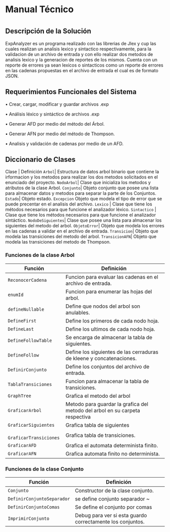 # Manual Técnico <h1>

Descripción de la Solución
-----------------------

ExpAnalyzer es un programa realizado con las librerias de Jlex y cup las cuales realizan un analisis lexico y sintactico respectivamente, para la validacion de un archivo de entrada y con ello realizar dos metodos de analisis lexico y la generacion de reportes de los mismos. Cuenta con un reporte de errores ya sean lexicos o sintacticos como un reporte de errores en las cadenas propuestas en el archivo de entrada el cual es de formato JSON. 

Requerimientos Funcionales del Sistema
-----------------------
• Crear, cargar, modificar y guardar archivos .exp

• Análisis léxico y sintáctico de archivos .exp

• Generar AFD por medio del método del Árbol.

• Generar AFN por medio del método de Thompson.

• Analisis y validación de cadenas por medio de un AFD.

Diccionario de Clases 
-----------------------

Clase |  Definición 
`Arbol`| Estructura de datos arbol binario que contiene la irformacion y los metodos para realizar los dos metodos solicitados en el enunciado del proyecto.
`NodoArbol`| Clase que inicializa los metodos y atributos de la clase Arbol.
`Conjunto`| Objeto conjunto que posee una lista para almacenar datos y metodos para separar la parte de los Conjuntos.
`Estado`| Objeto estado. 
`Excepcion` Objeto que modela el tipo de error que se puede precentar en el analisis del archivo. 
`Lexico` | Clase que tiene los métodos necesarios para que funcione el analizador léxico.
`Sintactico` | Clase que tiene los métodos necesarios para que funcione el analizador sintáctico.
`NodoDeSiguientes`| Clase que posee una lista para almacenar los siguientes del metodo del arbol.
`ObjetoError`| Objeto que modela los errores en las cadenas a validar en el archivo de entrada.
`Transicion`| Objeto que modela las transiciones del metodo del arbol.
`TransicionAFN`| Objeto que modela las transiciones del metodo de Thompson.

### Funciones de la clase Arbol ###
Función |  Definición 
------------ | -------------
`ReconocerCadena`| Funcion para evaluar las cadenas en el archivo de entrada.
`enumId`| Funcion para enumerar las hojas del arbol.
`defineNullable`| Define que nodos del arbol son anulables.
`DefineFirst`| Define los primeros de cada nodo hoja.
`DefineLast`| Define los ultimos de cada nodo hoja.
`DefineFollowTable`| Se encarga de almacenar la tabla de siguientes. 
`DefineFollow`| Define los siguientes de las cerraduras de kleene y concatenaciones. 
`DefinirConjunto`| Define los conjuntos del archivo de entrada. 
`TablaTransiciones`| Funcion para almacenar la tabla de transiciones.
`GraphTree`| Grafica el metodo del arbol
`GraficarArbol`| Metodo para guardar la grafica del metodo del arbol en su carpeta respectiva 
`GraficarSiguientes`|  Grafica tabla de siguientes
` GraficarTransiciones`| Grafica tabla de transiciones.
`GraficarAFD`|  Grafica el automata determinista finito.
`GraficarAFN`|  Grafica automata finito no determinista.


### Funciones de la clase Conjunto ###
Función |  Definición 
------------ | -------------
`Conjunto` | Constructor de la clase conjunto.
`DefinirConjuntoSeparador` | se define conjunto separador ~
`DefinirConjuntoComas` | Se define el conjunto por comas
`ImprimirConjunto` | Debug para ver si esta guardo correctamente los conjuntos.
